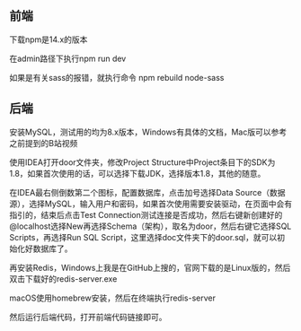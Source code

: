 ## 前端

下载npm是14.x的版本

在admin路径下执行npm run dev

如果是有关sass的报错，就执行命令 npm rebuild node-sass

## 后端

安装MySQL，测试用的均为8.x版本，Windows有具体的文档，Mac版可以参考之前提到的B站视频

使用IDEA打开door文件夹，修改Project Structure中Project条目下的SDK为1.8，如果首次使用的话，可以选择下载JDK，选择版本1.8，其他的随意。

在IDEA最右侧倒数第二个图标，配置数据库，点击加号选择Data Source（数据源），选择MySQL，输入用户和密码，如果首次使用需要安装驱动，在页面中会有指引的，结束后点击Test Connection测试连接是否成功，然后右键新创建好的@localhost选择New再选择Schema（架构），取名为door，然后右键它选择SQL Scripts，再选择Run SQL Script，这里选择doc文件夹下的door.sql，就可以初始化好数据库了。

再安装Redis，Windows上我是在GitHub上搜的，官网下载的是Linux版的，然后双击下载好的redis-server.exe

macOS使用homebrew安装，然后在终端执行redis-server

然后运行后端代码，打开前端代码链接即可。

